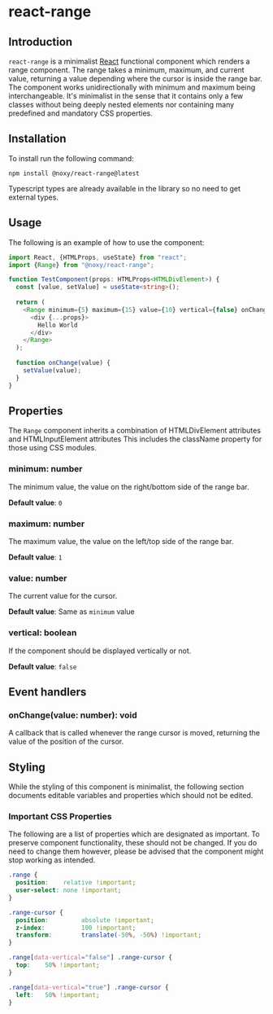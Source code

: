 # react-range

## Introduction

`react-range` is a minimalist [React](https://reactjs.org/) functional component which renders a range component.
The range takes a minimum, maximum, and current value, returning a value depending where the cursor is inside the range bar.
The component works unidirectionally with minimum and maximum being interchangeable. 
It's minimalist in the sense that it contains only a few classes without being deeply nested elements nor containing many predefined and mandatory CSS properties.

## Installation

To install run the following command:

```shell
npm install @noxy/react-range@latest
```

Typescript types are already available in the library so no need to get external types.

## Usage

The following is an example of how to use the component:

```typescript jsx
import React, {HTMLProps, useState} from "react";
import {Range} from "@noxy/react-range";

function TestComponent(props: HTMLProps<HTMLDivElement>) {
  const [value, setValue] = useState<string>();
  
  return (
    <Range minimum={5} maximum={15} value={10} vertical={false} onChange={onChange}>
      <div {...props}>
        Hello World
      </div>
    </Range>
  );
  
  function onChange(value) {
    setValue(value);
  }
}
```

## Properties

The `Range` component inherits a combination of HTMLDivElement attributes and HTMLInputElement attributes
This includes the className property for those using CSS modules.

### minimum: number

The minimum value, the value on the right/bottom side of the range bar.

**Default value**: `0`

### maximum: number

The maximum value, the value on the left/top side of the range bar.

**Default value**: `1`

### value: number

The current value for the cursor.

**Default value**: Same as `minimum` value

### vertical: boolean

If the component should be displayed vertically or not.

**Default value**: `false`

## Event handlers

### onChange(value: number): void

A callback that is called whenever the range cursor is moved, returning the value of the position of the cursor.

## Styling

While the styling of this component is minimalist, the following section documents editable variables and properties which should not be edited.

### Important CSS Properties

The following are a list of properties which are designated as important.
To preserve component functionality, these should not be changed.
If you do need to change them however, please be advised that the component might stop working as intended.

```css
.range {
  position:    relative !important;
  user-select: none !important;
}

.range-cursor {
  position:         absolute !important;
  z-index:          100 !important;
  transform:        translate(-50%, -50%) !important;
}

.range[data-vertical="false"] .range-cursor {
  top:    50% !important;
}

.range[data-vertical="true"] .range-cursor {
  left:   50% !important;
}
```
